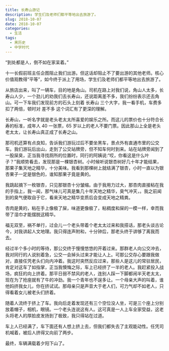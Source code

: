 ```yaml
---
title: 长寿山游记
description: 学生们及老师们都平等地出去旅游了。
slug: 2018-10-07
date: 2018-10-07
categories:
  - 生活
tags:
  - 黑历史
  - 中学时代
---
```



“到处都是人，倒不如在家呆着。”

十一长假前班主任企图阻止我们出游。但这话却阻止不了要出游的其他老师。核心价值观教得“平等”，如今终于派上了用场，学生们及老师们都平等地出去旅游了。

从旅店出来，叫了一辆车，目的地是角山。司机在路上对我们说，角山人太多，长寿山人少，一个劲儿的劝我们去长寿山，还说距离差不多，我们纷纷表示还去角山。可一下车我们发现前方的石头上刻着 长寿山 三个大字，我一看手机，车费多扣了两倍，顿时对 差不多 这个词汇有了更深的理解。

长寿山，一听名字就是老头老太太所喜爱的娱乐之所。而这儿的票价也十分符合长寿的标准，成年人 40 一张票，65 岁以上的老人不要门票。因此那山上全是老头老太太，让长寿山真正成了长寿之山。

那司机还算有点良知，告诉我们游玩过后不要坐黑车，景点外有直通市里的公交车。我们游玩后出山，走到了公交站牌旁，但不知车何时到来。站在站牌旁闻到了一股屎臭，正当我寻找厕所的位置时，同行的阿姨说:“哎，你看这是什么叶子？”我顺势看去，发现那是一棵银杏树。小时候听说银杏树好几十年才能结果，那果子集天地之精华，十分美味。我看到那棵树上就结满了银杏，小时一直以为银杏果子一定是银色的，谁知那果子竟是黄的。

我跳起摘下一枚银杏，只见那银杏十分皱缩。由于我用力过大，那杏肉直接粘在我的手指上，我一闻，那气味儿可真是集几十年天地之精华，臭气冲天，。我之前闻到的臭气便取自于它，看来天地之精华变质后会变成天地之精粪。

杏肉是黄的，粘在手上像极了屎，味道更像极了，粘稠度和屎的一模一样，幸而我带了湿巾才能摆脱这精华。

福无双至，祸不单行，过会儿一个老头带着个老太太过来和我搭话，那老头谈古论今，对我讲起人文地理。我只得连声附和，十分钟后，那老头终于讲够了离我而去。

经过半个多小时的等待，那公交终于慢慢悠悠的开着过来。那群老人向公交冲去，我对同行的人说别着急，公交一会掉头过来才能让人上。可那公交存心要跟我做对，直接任凭老头们向内冲着。我这时突然反应过来，那些人是这儿的常驻居民，肯定对这车了如指掌，正当我懊悔之际，车上已经挤了一半的老人。我赶紧投入战场，疯狂的向上挤着。那平日弱不禁风的老人，连别人踩一下脚都闹半天老太太，现在为了抢座就有了牛的冲劲。我一个青年也不逞多让。一个母亲大声的叫着，谁他妈挤我女儿，你在挤试试。那母亲只是声音大于老人们，可力气却不如老人，只得看着女儿被老头们挤着。

随着人流终于挤上了车。我向后走着发现还有三个空位没人坐，可是三个座上分别放着帽子，相机，眼镜。一个老头连说这有人。这可真是一人上车全家受益，这老头将老人的厚脸皮发扬到了极致，我只得站在过道。

车上人已经满了，车下面还有人想上挤上去，但我们都失去了主观能动性。任凭司机喊着，被后人挤得又向前了两步。

最终，车辆满载着夕阳下山了。

